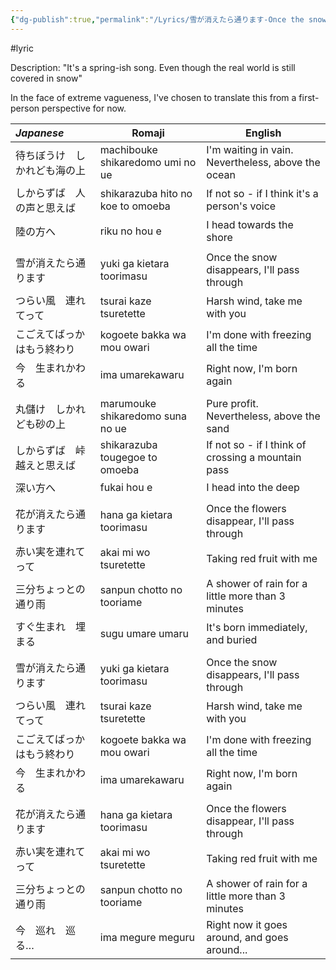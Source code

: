 ```yaml
---
{"dg-publish":true,"permalink":"/Lyrics/雪が消えたら通ります-Once the snow disappears, I'll pass through/"}
---
```


#lyric

Description: "It's a spring-ish song. Even though the real world is still covered in snow"

In the face of extreme vagueness, I've chosen to translate this from a first-person perspective for now.

| _**Japanese**_ | Romaji                            | English                                            |
| :------------- | --------------------------------- | -------------------------------------------------- |
| 待ちぼうけ　しかれども海の上 | machibouke shikaredomo umi no ue  | I'm waiting in vain. Nevertheless, above the ocean |
| しからずば　人の声と思えば  | shikarazuba hito no koe to omoeba | If not so - if I think it's a person's voice       |
| 陸の方へ           | riku no hou e                     | I head towards the shore                           |
|                |                                   |                                                    |
| 雪が消えたら通ります     | yuki ga kietara toorimasu         | Once the snow disappears, I'll pass through        |
| つらい風　連れてって     | tsurai kaze tsuretette            | Harsh wind, take me with you                       |
| こごえてばっかはもう終わり  | kogoete bakka wa mou owari        | I'm done with freezing all the time                |
| 今　生まれかわる       | ima umarekawaru                   | Right now, I'm born again                          |
|                |                                   |                                                    |
| 丸儲け　しかれども砂の上   | marumouke shikaredomo suna no ue  | Pure profit. Nevertheless, above the sand          |
| しからずば　峠越えと思えば  | shikarazuba tougegoe to omoeba    | If not so - if I think of crossing a mountain pass |
| 深い方へ           | fukai hou e                       | I head into the deep                               |
|                |                                   |                                                    |
| 花が消えたら通ります     | hana ga kietara toorimasu         | Once the flowers disappear, I'll pass through      |
| 赤い実を連れてって      | akai mi wo tsuretette             | Taking red fruit with me                           |
| 三分ちょっとの通り雨     | sanpun chotto no tooriame         | A shower of rain for a little more than 3 minutes  |
| すぐ生まれ　埋まる      | sugu umare umaru                  | It's born immediately, and buried                  |
|                |                                   |                                                    |
| 雪が消えたら通ります     | yuki ga kietara toorimasu         | Once the snow disappears, I'll pass through        |
| つらい風　連れてって     | tsurai kaze tsuretette            | Harsh wind, take me with you                       |
| こごえてばっかはもう終わり  | kogoete bakka wa mou owari        | I'm done with freezing all the time                |
| 今　生まれかわる       | ima umarekawaru                   | Right now, I'm born again                          |
|                |                                   |                                                    |
| 花が消えたら通ります     | hana ga kietara toorimasu         | Once the flowers disappear, I'll pass through      |
| 赤い実を連れてって      | akai mi wo tsuretette             | Taking red fruit with me                           |
| 三分ちょっとの通り雨     | sanpun chotto no tooriame         | A shower of rain for a little more than 3 minutes  |
| 今　巡れ　巡る…       | ima megure meguru                 | Right now it goes around, and goes around...       |